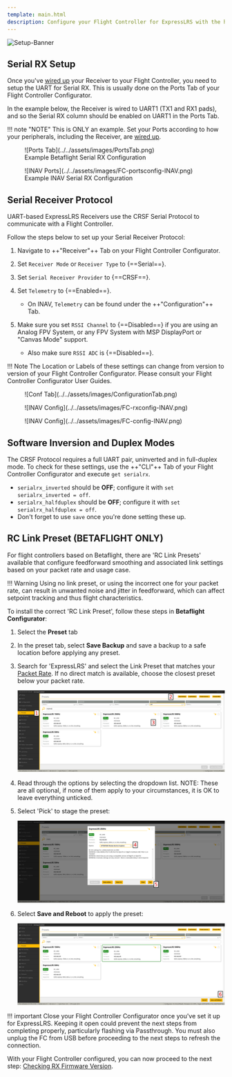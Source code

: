 ```yaml
---
template: main.html
description: Configure your Flight Controller for ExpressLRS with the help of this guide.
---
```


![Setup-Banner](https://raw.githubusercontent.com/ExpressLRS/ExpressLRS-hardware/master/img/quick-start.png)

## Serial RX Setup

Once you've [wired up](wiring-up.md) your Receiver to your Flight Controller, you need to setup the UART for Serial RX. This is usually done on the Ports Tab of your Flight Controller Configurator.

In the example below, the Receiver is wired to UART1 (TX1 and RX1 pads), and so the Serial RX column should be enabled on UART1 in the Ports Tab.

!!! note "NOTE"
    This is ONLY an example. Set your Ports according to how your peripherals, including the Receiver, are [wired up](wiring-up.md).

<figure markdown>
![Ports Tab](../../assets/images/PortsTab.png)
<figcaption>Example Betaflight Serial RX Configuration</figcaption>
</figure>

<figure markdown>
![INAV Ports](../../assets/images/FC-portsconfig-INAV.png)
<figcaption>Example INAV Serial RX Configuration</figcaption>
</figure>

## Serial Receiver Protocol

UART-based ExpressLRS Receivers use the CRSF Serial Protocol to communicate with a Flight Controller.

Follow the steps below to set up your Serial Receiver Protocol:

1. Navigate to ++"Receiver"++ Tab on your Flight Controller Configurator.

2. Set `Receiver Mode` or `Receiver Type` to {==Serial==}.

3. Set `Serial Receiver Provider` to {==CRSF==}.

4. Set `Telemetry` to {==Enabled==}.
    - On INAV, `Telemetry` can be found under the ++"Configuration"++ Tab.

5. Make sure you set `RSSI Channel` to {==Disabled==} if you are using an Analog FPV System, or any FPV System with MSP DisplayPort or "Canvas Mode" support.
    - Also make sure `RSSI ADC` is {==Disabled==}.


!!! Note
    The Location or Labels of these settings can change from version to version of your Flight Controller Configurator. Please consult your Flight Controller Configurator User Guides.

<figure markdown>
![Conf Tab](../../assets/images/ConfigurationTab.png)
</figure>

<figure markdown>
![INAV Config](../../assets/images/FC-rxconfig-INAV.png)
</figure>

<figure markdown>
![INAV Config](../../assets/images/FC-config-INAV.png)
</figure>

## Software Inversion and Duplex Modes

The CRSF Protocol requires a full UART pair, uninverted and in full-duplex mode. To check for these settings, use the ++"CLI"++ Tab of your Flight Controller Configurator and execute `get serialrx`.

- `serialrx_inverted` should be **OFF**; configure it with `set serialrx_inverted = off`.
- `serialrx_halfduplex` should be **OFF**; configure it with `set serialrx_halfduplex = off`.
- Don't forget to use `save` once you're done setting these up.

## RC Link Preset (BETAFLIGHT ONLY)
For flight controllers based on Betaflight, there are 'RC Link Presets' available that configure feedforward smoothing and associated link settings based on your packet rate and usage case.

!!! Warning
    Using no link preset, or using the incorrect one for your packet rate, can result in unwanted noise and jitter in feedforward, which can affect setpoint tracking and thus flight characteristics.

To install the correct 'RC Link Preset', follow these steps in **Betaflight Configurator**:

1. Select the **Preset** tab
1. In the preset tab, select **Save Backup** and save a backup to a safe location before applying any preset.
1. Search for 'ExpressLRS' and select the Link Preset that matches your [Packet Rate](../transmitters/lua-howto.md#packet-rate-and-telemetry-ratio). If no direct match is available, choose the closest preset below your packet rate.

    ![Presets Home](../../assets/images/preset_home.png)

1. Read through the options by selecting the dropdown list. NOTE: These are all optional, if none of them apply to your circumstances, it is OK to leave everything unticked.

1. Select 'Pick' to stage the preset:

    ![Presets Pick](../../assets/images/preset_pick.png)
    
1. Select **Save and Reboot** to apply the preset:

    ![Presets Save](../../assets/images/preset_save.png)

!!! important
    Close your Flight Controller Configurator once you've set it up for ExpressLRS. Keeping it open could prevent the next steps from completing properly, particularly flashing via Passthrough. You must also unplug the FC from USB before proceeding to the next steps to refresh the connection.

With your Flight Controller configured, you can now proceed to the next step: [Checking RX Firmware Version](./firmware-version.md).